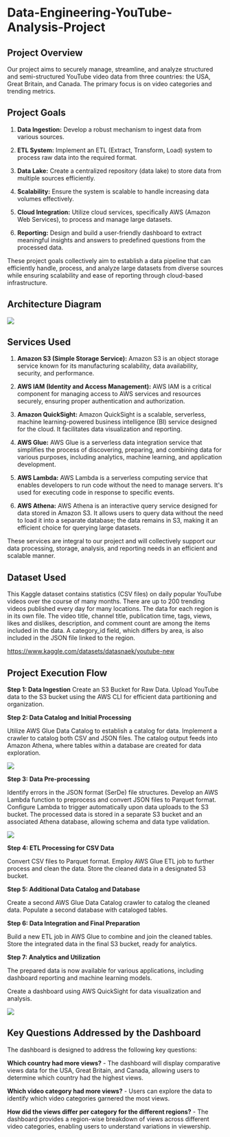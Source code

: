 # Data-Engineering-YouTube-Analysis-Project

## Project Overview

Our project aims to securely manage, streamline, and analyze structured and semi-structured YouTube video data from three countries: the USA, Great Britain, and Canada. The primary focus is on video categories and trending metrics.

## Project Goals

1. **Data Ingestion:** Develop a robust mechanism to ingest data from various sources.

2. **ETL System:** Implement an ETL (Extract, Transform, Load) system to process raw data into the required format.

3. **Data Lake:** Create a centralized repository (data lake) to store data from multiple sources efficiently.

4. **Scalability:** Ensure the system is scalable to handle increasing data volumes effectively.

5. **Cloud Integration:** Utilize cloud services, specifically AWS (Amazon Web Services), to process and manage large datasets.

6. **Reporting:** Design and build a user-friendly dashboard to extract meaningful insights and answers to predefined questions from the processed data.

These project goals collectively aim to establish a data pipeline that can efficiently handle, process, and analyze large datasets from diverse sources while ensuring scalability and ease of reporting through cloud-based infrastructure.

## Architecture Diagram
   <img src="Images/architecture.jpeg">

## Services Used

1. **Amazon S3 (Simple Storage Service):** Amazon S3 is an object storage service known for its manufacturing scalability, data availability, security, and performance.

2. **AWS IAM (Identity and Access Management):** AWS IAM is a critical component for managing access to AWS services and resources securely, ensuring proper authentication and authorization.

3. **Amazon QuickSight:** Amazon QuickSight is a scalable, serverless, machine learning-powered business intelligence (BI) service designed for the cloud. It facilitates data visualization and reporting.

4. **AWS Glue:** AWS Glue is a serverless data integration service that simplifies the process of discovering, preparing, and combining data for various purposes, including analytics, machine learning, and application development.

5. **AWS Lambda:** AWS Lambda is a serverless computing service that enables developers to run code without the need to manage servers. It's used for executing code in response to specific events.

6. **AWS Athena:** AWS Athena is an interactive query service designed for data stored in Amazon S3. It allows users to query data without the need to load it into a separate database; the data remains in S3, making it an efficient choice for querying large datasets.

These services are integral to our project and will collectively support our data processing, storage, analysis, and reporting needs in an efficient and scalable manner.

## Dataset Used
This Kaggle dataset contains statistics (CSV files) on daily popular YouTube videos over the course of many months. There are up to 200 trending videos published every day for many locations. The data for each region is in its own file. The video title, channel title, publication time, tags, views, likes and dislikes, description, and comment count are among the items included in the data. A category_id field, which differs by area, is also included in the JSON file linked to the region.

https://www.kaggle.com/datasets/datasnaek/youtube-new

## Project Execution Flow

**Step 1: Data Ingestion**
Create an S3 Bucket for Raw Data.
Upload YouTube data to the S3 bucket using the AWS CLI for efficient data partitioning and organization.

**Step 2: Data Catalog and Initial Processing**

Utilize AWS Glue Data Catalog to establish a catalog for data.
Implement a crawler to catalog both CSV and JSON files.
The catalog output feeds into Amazon Athena, where tables within a database are created for data exploration.

<img src="Images/Glue Catalog.png">

**Step 3: Data Pre-processing**

Identify errors in the JSON format (SerDe) file structures.
Develop an AWS Lambda function to preprocess and convert JSON files to Parquet format.
Configure Lambda to trigger automatically upon data uploads to the S3 bucket.
The processed data is stored in a separate S3 bucket and an associated Athena database, allowing schema and data type validation.

<img src="Images/CSV-Parquet.png">

**Step 4: ETL Processing for CSV Data**

Convert CSV files to Parquet format.
Employ AWS Glue ETL job to further process and clean the data.
Store the cleaned data in a designated S3 bucket.

**Step 5: Additional Data Catalog and Database**

Create a second AWS Glue Data Catalog crawler to catalog the cleaned data.
Populate a second database with cataloged tables.

**Step 6: Data Integration and Final Preparation**

Build a new ETL job in AWS Glue to combine and join the cleaned tables.
Store the integrated data in the final S3 bucket, ready for analytics.

**Step 7: Analytics and Utilization**

The prepared data is now available for various applications, including dashboard reporting and machine learning models.

Create a dashboard using AWS QuickSight for data visualization and analysis.

<img src="Images/dashboard.jpg">

## Key Questions Addressed by the Dashboard

The dashboard is designed to address the following key questions:

**Which country had more views?** - The dashboard will display comparative views data for the USA, Great Britain, and Canada, allowing users to determine which country had the highest views.

**Which video category had more views?** - Users can explore the data to identify which video categories garnered the most views.

**How did the views differ per category for the different regions?** - The dashboard provides a region-wise breakdown of views across different video categories, enabling users to understand variations in viewership.

